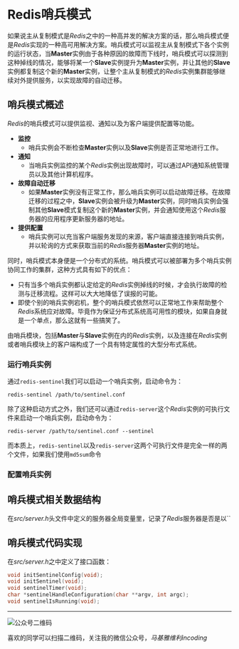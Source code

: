 # Redis哨兵模式

如果说主从复制模式是*Redis*之中的一种高并发的解决方案的话，那么哨兵模式便是*Redis*实现的一种高可用解决方案。哨兵模式可以监视主从复制模式下各个实例的运行状态，当**Master**实例由于各种原因的故障而下线时，哨兵模式可以探测到这种掉线的情况，能够将某一个**Slave**实例提升为**Master**实例，并让其他的**Slave**实例都复制这个新的**Master**实例，让整个主从复制模式的*Redis*实例集群能够继续对外提供服务，以实现故障的自动迁移。

## 哨兵模式概述

*Redis*的哨兵模式可以提供监视、通知以及为客户端提供配置等功能。

- **监控**
  - 哨兵实例会不断检查**Master**实例以及**Slave**实例是否正常地进行工作。
- **通知**
  - 当哨兵实例监控的某个*Redis*实例出现故障时，可以通过API通知系统管理员以及其他计算机程序。
- **故障自动迁移**
  - 如果**Master**实例没有正常工作，那么哨兵实例可以启动故障迁移。在故障迁移的过程之中，**Slave**实例会被升级为**Master**实例，同时哨兵实例会强制其他**Slave**模式复制这个新的**Master**实例，并会通知使用这个*Redis*服务器的应用程序更新服务器的地址。
- **提供配置**
  - 哨兵实例可以充当客户端服务发现的来源，客户端直接连接到哨兵实例，并以轮询的方式来获取当前的*Redis*服务器**Master**实例的地址。

同时，哨兵模式本身便是一个分布式的系统。哨兵模式可以被部署为多个哨兵实例协同工作的集群，这种方式具有如下的优点：

- 只有当多个哨兵实例都认定给定的*Redis*实例掉线的时候，才会执行故障的检测与迁移流程。这样可以大大地降低了误报的可能。
- 即使个别的哨兵实例宕机，整个的哨兵模式依然可以正常地工作来帮助整个*Redis*系统应对故障。毕竟作为保证分布式系统高可用性的模块，如果自身就是一个单点，那么这就有一些搞笑了。

由哨兵模块，包括**Master**与**Slave**实例在内的*Redis*实例，以及连接在*Redis*实例或者哨兵模块上的客户端构成了一个具有特定属性的大型分布式系统。

### 运行哨兵实例

通过`redis-sentinel`我们可以启动一个哨兵实例，启动命令为：

```
redis-sentinel /path/to/sentinel.conf
```

除了这种启动方式之外，我们还可以通过`redis-server`这个*Redis*实例的可执行文件来启动一个哨兵实例，启动命令为：

```
redis-server /path/to/sentinel.conf --sentinel
```

而本质上，`redis-sentinel`以及`redis-server`这两个可执行文件是完全一样的两个文件，如果我们使用`md5sum`命令

### 配置哨兵实例



## 哨兵模式相关数据结构

在*src/server.h*头文件中定义的服务器全局变量里，记录了*Redis*服务器是否是以``

## 哨兵模式代码实现

在*src/server.h*之中定义了接口函数：

```c
void initSentinelConfig(void);
void initSentinel(void);
void sentinelTimer(void);
char *sentinelHandleConfiguration(char **argv, int argc);
void sentinelIsRunning(void);
```



***
![公众号二维码](https://machiavelli-1301806039.cos.ap-beijing.myqcloud.com/qrcode_for_gh_836beef2355a_344.jpg)

喜欢的同学可以扫描二维码，关注我的微信公众号，*马基雅维利incoding*